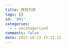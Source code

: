 ```yaml
---
title: 教程列表
tags: []
id: '941'
categories:
  - - uncategorized
comments: false
date: 2023-10-23 15:12:12
---
```

